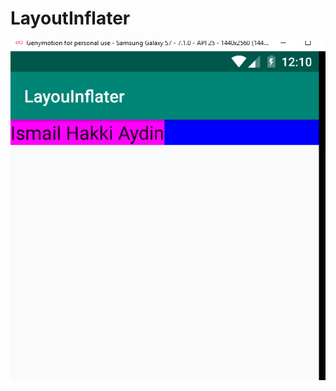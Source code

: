 # LayoutInflater

![alt text](https://github.com/ihaydinn/LayoutInflater/blob/master/Screenshot_1.png)
